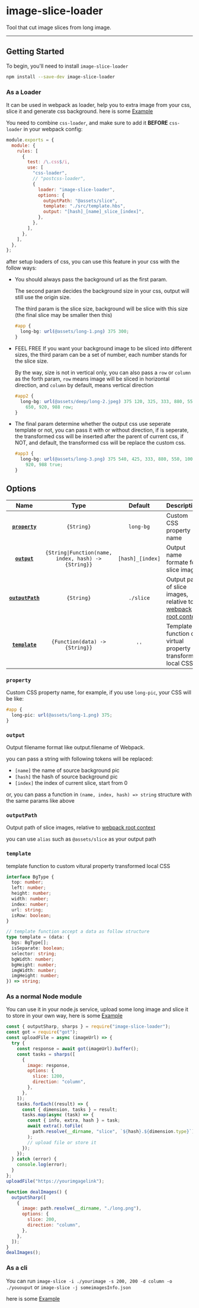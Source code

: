 # image-slice-loader

Tool that cut image slices from long image.

---

## Getting Started

To begin, you'll need to install `image-slice-loader`

```bash
npm install --save-dev image-slice-loader
```

### **As a Loader**

It can be used in webpack as loader, help you to extra image from your css, slice it and generate css background.  here is some [Example](https://github.com/evont/image-slice-loader/tree/main/example/web)

You need to combine `css-loader`, and make sure to add it **BEFORE** `css-loader` in your webpack config:

```js
module.exports = {
  module: {
    rules: [
      {
        test: /\.css$/i,
        use: [
          "css-loader",
          // "postcss-loader",
          {
            loader: "image-slice-loader",
            options: {
              outputPath: "@assets/slice",
              template: "./src/template.hbs",
              output: "[hash]_[name]_slice_[index]",
            },
          },
        ],
      },
    ],
  },
};
```

after setup loaders of css, you can use this feature in your css with the follow ways:

- You should always pass the background url as the first param.

  The second param decides the background size in your css, output will still use the origin size.

  The third param is the slice size, background will be slice with this size (the final slice may be smaller then this)

  ```css
  #app {
    long-bg: url(@assets/long-1.png) 375 300;
  }
  ```

- FEEL FREE If you want your background image to be sliced into different sizes, the third param can be a set of number, each number stands for the slice size.

  By the way, size is not in vertical only, you can also pass a `row` or `column` as the forth param, `row` means image will be sliced in horizontal direction, and `column` by default, means vertical direction

  ```css
  #app2 {
    long-bg: url(@assets/deep/long-2.jpeg) 375 120, 325, 333, 880, 550, 1000, 900,
      650, 920, 988 row;
  }
  ```

- The final param determine whether the output css use seperate template or not, you can pass it with or without direction, if is seperate, the transformed css will be inserted after the parent of current css, if NOT, and default, the transformed css will be replace the custom css.

  ```css
  #app3 {
    long-bg: url(@assets/long-3.png) 375 540, 425, 333, 880, 550, 1000, 900, 650,
      920, 988 true;
  }
  ```

## Options

|              Name               |                        Type                         |     Default      | Description                                                                                                                     |
| :-----------------------------: | :-------------------------------------------------: | :--------------: | :------------------------------------------------------------------------------------------------------------------------------ |
|   [**`property`**](#property)   |                     `{String}`                      |    `long-bg`     | Custom CSS property name                                                                                                        |
|     [**`output`**](#output)     | `{String\|Function(name, index, hash) -> {String}}` | `[hash]_[index]` | Output name formate for slice image                                                                                             |
| [**`outputPath`**](#outputPath) |                     `{String}`                      |    `./slice`     | Output path of slice images, relative to [webpack root context](https://v4.webpack.docschina.org/api/loaders/#this-rootcontext) |
|   [**`template`**](#template)   |           `{Function(data) -> {String}}`            |       `''`       | Template function of virtual property transformed local CSS                                                                     |

### `property`

Custom CSS property name, for example, if you use `long-pic`, your CSS will be like:

```css
#app {
  long-pic: url(@assets/long-1.png) 375;
}
```

### `output`

Output filename format like output.filename of Webpack.

you can pass a string with following tokens will be replaced:

- `[name]` the name of source background pic
- `[hash]` the hash of source background pic
- `[index]` the index of current slice, start from 0

or, you can pass a function in `(name, index, hash) => string` structure with the same params like above

### `outputPath`

Output path of slice images, relative to [webpack root context](https://v4.webpack.docschina.org/api/loaders/#this-rootcontext)

you can use `alias` such as `@assets/slice` as your output path

### `template`

template function to custom vitural property transformed local CSS

```typescript
interface BgType {
  top: number;
  left: number;
  height: number;
  width: number;
  index: number;
  url: string;
  isRow: boolean;
}

// template function accept a data as follow structure
type template = (data: {
  bgs: BgType[];
  isSeparate: boolean;
  selector: string;
  bgWidth: number;
  bgHeight: number;
  imgWidth: number;
  imgHeight: number;
}) => string;
```

### **As a normal Node module**

You can use it in your node.js service, upload some long image and slice it to store in your own way, here is some [Example](https://github.com/evont/image-slice-loader/tree/main/example/server)


```javascript
const { outputSharp, sharps } = require("image-slice-loader");
const got = require("got");
const uploadFile = async (imageUrl) => {
  try {
    const response = await got(imageUrl).buffer();
    const tasks = sharps([
      {
        image: response,
        options: {
          slice: 1200,
          direction: "column",
        },
      },
    ]);
    tasks.forEach((result) => {
      const { dimension, tasks } = result;
      tasks.map(async (task) => {
        const { info, extra, hash } = task;
        await extra().toFile(
          path.resolve(__dirname, "slice", `${hash}.${dimension.type}`)
        );
        // upload file or store it
      });
    });
  } catch (error) {
    console.log(error);
  }
};
uploadFile("https://yourimgagelink");

function dealImages() {
  outputSharp([
    {
      image: path.resolve(__dirname, "./long.png"),
      options: {
        slice: 200,
        direction: "column",
      },
    },
  ]);
}
dealImages();
```

### **As a cli**

You can run `image-slice -i ./yourimage -s 200, 200 -d column -o ./yououput` or `image-slice -j someimagesInfo.json`

here is some [Example](https://github.com/evont/image-slice-loader/tree/main/example/bin)